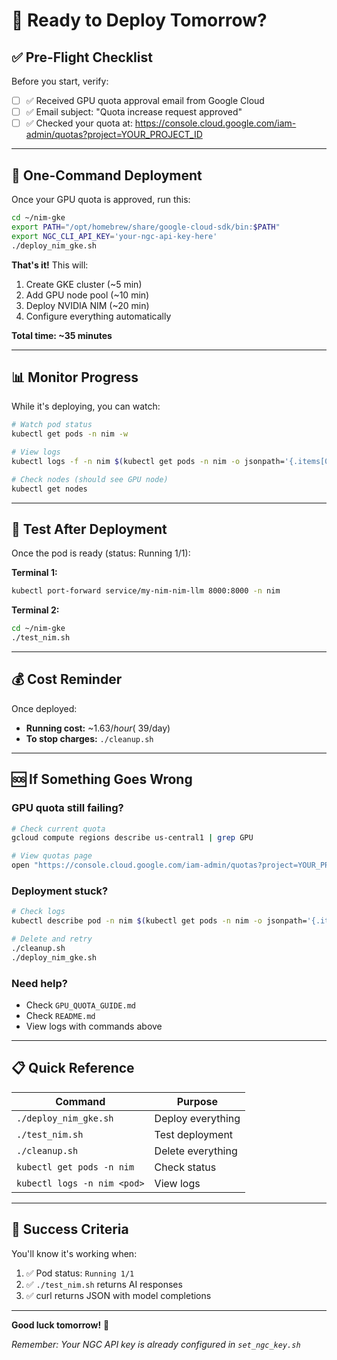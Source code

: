# 🚀 Ready to Deploy Tomorrow?

## ✅ **Pre-Flight Checklist**

Before you start, verify:
- [ ] ✅ Received GPU quota approval email from Google Cloud
- [ ] ✅ Email subject: "Quota increase request approved"
- [ ] ✅ Checked your quota at: https://console.cloud.google.com/iam-admin/quotas?project=YOUR_PROJECT_ID

---

## 🎯 **One-Command Deployment**

Once your GPU quota is approved, run this:

```bash
cd ~/nim-gke
export PATH="/opt/homebrew/share/google-cloud-sdk/bin:$PATH"
export NGC_CLI_API_KEY='your-ngc-api-key-here'
./deploy_nim_gke.sh
```

**That's it!** This will:
1. Create GKE cluster (~5 min)
2. Add GPU node pool (~10 min)
3. Deploy NVIDIA NIM (~20 min)
4. Configure everything automatically

**Total time: ~35 minutes**

---

## 📊 **Monitor Progress**

While it's deploying, you can watch:

```bash
# Watch pod status
kubectl get pods -n nim -w

# View logs
kubectl logs -f -n nim $(kubectl get pods -n nim -o jsonpath='{.items[0].metadata.name}')

# Check nodes (should see GPU node)
kubectl get nodes
```

---

## 🧪 **Test After Deployment**

Once the pod is ready (status: Running 1/1):

**Terminal 1:**
```bash
kubectl port-forward service/my-nim-nim-llm 8000:8000 -n nim
```

**Terminal 2:**
```bash
cd ~/nim-gke
./test_nim.sh
```

---

## 💰 **Cost Reminder**

Once deployed:
- **Running cost:** ~$1.63/hour (~$39/day)
- **To stop charges:** `./cleanup.sh`

---

## 🆘 **If Something Goes Wrong**

### GPU quota still failing?
```bash
# Check current quota
gcloud compute regions describe us-central1 | grep GPU

# View quotas page
open "https://console.cloud.google.com/iam-admin/quotas?project=YOUR_PROJECT_ID"
```

### Deployment stuck?
```bash
# Check logs
kubectl describe pod -n nim $(kubectl get pods -n nim -o jsonpath='{.items[0].metadata.name}')

# Delete and retry
./cleanup.sh
./deploy_nim_gke.sh
```

### Need help?
- Check `GPU_QUOTA_GUIDE.md`
- Check `README.md`
- View logs with commands above

---

## 📋 **Quick Reference**

| Command | Purpose |
|---------|---------|
| `./deploy_nim_gke.sh` | Deploy everything |
| `./test_nim.sh` | Test deployment |
| `./cleanup.sh` | Delete everything |
| `kubectl get pods -n nim` | Check status |
| `kubectl logs -n nim <pod>` | View logs |

---

## 🎉 **Success Criteria**

You'll know it's working when:

1. ✅ Pod status: `Running 1/1`
2. ✅ `./test_nim.sh` returns AI responses
3. ✅ curl returns JSON with model completions

---

**Good luck tomorrow!** 🚀

_Remember: Your NGC API key is already configured in `set_ngc_key.sh`_

